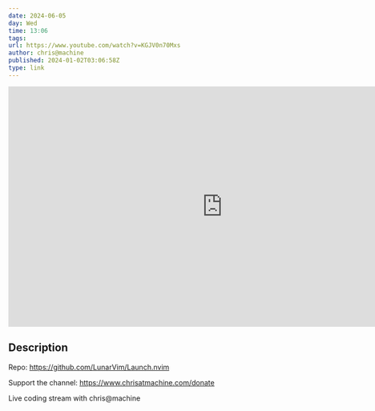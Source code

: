```yaml
---
date: 2024-06-05
day: Wed
time: 13:06
tags:
url: https://www.youtube.com/watch?v=KGJV0n70Mxs
author: chris@machine
published: 2024-01-02T03:06:58Z
type: link
---
```



<iframe width="854" height="480" src="https://www.youtube.com/embed/KGJV0n70Mxs" frameborder="0" allowfullscreen></iframe>

## Description
Repo: https://github.com/LunarVim/Launch.nvim

Support the channel: https://www.chrisatmachine.com/donate

Live coding stream with chris@machine